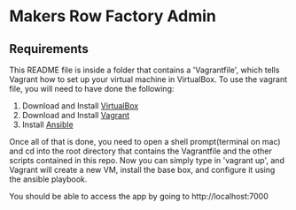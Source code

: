 # Makers Row Factory Admin

## Requirements
This README file is inside a folder that contains a 'Vagrantfile', which tells Vagrant how to set up your virtual machine in VirtualBox.
To use the vagrant file, you will need to have done the following:

  1. Download and Install [VirtualBox](https://www.virtualbox.org/wiki/Downloads)
  2. Download and Install [Vagrant](https://www.vagrantup.com/downloads.html)
  3. Install [Ansible](http://docs.ansible.com/intro_installation.html)

Once all of that is done, you need to open a shell prompt(terminal on mac) and cd into the root directory that contains the Vagrantfile and the other scripts contained in this repo. Now you can simply type in 'vagrant up', and Vagrant will create a new VM, install the base box, and configure it using the ansible playbook.

You should be able to access the app by going to http://localhost:7000
